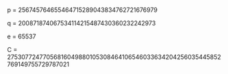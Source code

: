 p = 256745764655464715289043834762721676979

q = 200871874067534114215487430360232242973

e = 65537

C = 27530772477056816049880105308464106546033634204256035445852769149755729787021
